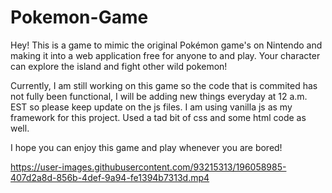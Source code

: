 # Pokemon-Game
Hey! This is a game to mimic the original Pokémon game's on Nintendo and making it into a web application free for anyone to and play. Your character can explore the island and fight other wild pokemon!

Currently, I am still working on this game so the code that is commited has not fully been functional, I will be adding new things everyday at 12 a.m. EST so please keep update on the js files. I am using vanilla js as my framework for this project. Used a tad bit of css and some html code as well. 

I hope you can enjoy this game and play whenever you are bored!


https://user-images.githubusercontent.com/93215313/196058985-407d2a8d-856b-4def-9a94-fe1394b7313d.mp4

